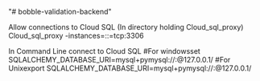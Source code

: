 "# bobble-validation-backend" 

Allow connections to Cloud SQL (In directory holding Cloud_sql_proxy)
Cloud_sql_proxy -instances=<PROJECT-ID>:<REGION>:<SQL-INSTANCE-ID>=tcp:3306

In Command Line connect to Cloud SQL
#For windowsset SQLALCHEMY_DATABASE_URI=mysql+pymysql://<username>:<password>@127.0.0.1/<database-name>
#For Unixexport SQLALCHEMY_DATABASE_URI=mysql+pymysql://<username>:<password>@127.0.0.1/<database-name>
